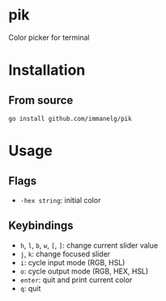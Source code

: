 # pik

Color picker for terminal

# Installation

## From source
```
go install github.com/immanelg/pik
```

# Usage
## Flags
- `-hex string`: initial color

## Keybindings

- `h`, `l`, `b`, `w`, `[`, `]`: change current slider value
- `j`, `k`: change focused slider
- `i`: cycle input mode (RGB, HSL)
- `o`: cycle output mode (RGB, HEX, HSL)
- `enter`: quit and print current color
- `q`: quit
